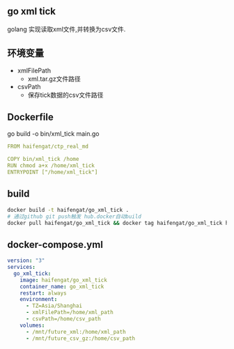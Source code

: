 ## go xml tick
golang 实现读取xml文件,并转换为csv文件.

## 环境变量
* xmlFilePath
    * xml.tar.gz文件路径
* csvPath
    * 保存tick数据的csv文件路径

## Dockerfile
go build -o bin/xml_tick main.go
```yml
FROM haifengat/ctp_real_md

COPY bin/xml_tick /home
RUN chmod a+x /home/xml_tick
ENTRYPOINT ["/home/xml_tick"]
```

## build
```bash
docker build -t haifengat/go_xml_tick .
# 通过github git push触发 hub.docker自动build
docker pull haifengat/go_xml_tick && docker tag haifengat/go_xml_tick haifengat/go_xml_tick:`date +%Y%m%d` && docker push haifengat/go_xml_tick:`date +%Y%m%d`
```

## docker-compose.yml
```yml
version: "3"
services:
  go_xml_tick:
    image: haifengat/go_xml_tick
    container_name: go_xml_tick
    restart: always
    environment:
      - TZ=Asia/Shanghai
      - xmlFilePath=/home/xml_path
      - csvPath=/home/csv_path
    volumes: 
      - /mnt/future_xml:/home/xml_path
      - /mnt/future_csv_gz:/home/csv_path

```